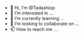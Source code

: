 - 👋 Hi, I’m @Tadashiop
- 👀 I’m interested in ...
- 🌱 I’m currently learning ...
- 💞️ I’m looking to collaborate on ...
- 📫 How to reach me ...

<!---
Tadashiop/Tadashiop is a ✨ special ✨ repository because its `README.md` (this file) appears on your GitHub profile.
You can click the Preview link to take a look at your changes.
--->
